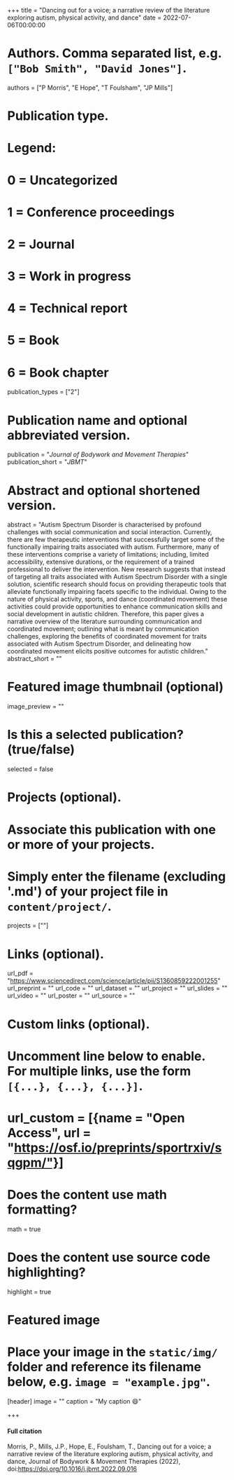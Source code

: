 +++
title = "Dancing out for a voice; a narrative review of the literature exploring autism, physical activity, and dance"
date = 2022-07-06T00:00:00

# Authors. Comma separated list, e.g. `["Bob Smith", "David Jones"]`.
authors = ["P Morris", "E Hope", "T Foulsham", "JP Mills"]

# Publication type.
# Legend:
# 0 = Uncategorized
# 1 = Conference proceedings
# 2 = Journal
# 3 = Work in progress
# 4 = Technical report
# 5 = Book
# 6 = Book chapter
publication_types = ["2"]

# Publication name and optional abbreviated version.
publication = "*Journal of Bodywork and Movement Therapies*"
publication_short = "*JBMT*"

# Abstract and optional shortened version.
abstract = "Autism Spectrum Disorder is characterised by profound challenges with social communication and social interaction. Currently, there are few therapeutic interventions that successfully target some of the functionally impairing traits associated with autism. Furthermore, many of these interventions comprise a variety of limitations; including, limited accessibility, extensive durations, or the requirement of a trained professional to deliver the intervention. New research suggests that instead of targeting all traits associated with Autism Spectrum Disorder with a single solution, scientific research should focus on providing therapeutic tools that alleviate functionally impairing facets specific to the individual. Owing to the nature of physical activity, sports, and dance (coordinated movement) these activities could provide opportunities to enhance communication skills and social development in autistic children. Therefore, this paper gives a narrative overview of the literature surrounding communication and coordinated movement; outlining what is meant by communication challenges, exploring the benefits of coordinated movement for traits associated with Autism Spectrum Disorder, and delineating how coordinated movement elicits positive outcomes for autistic children."
abstract_short = ""

# Featured image thumbnail (optional)
image_preview = ""

# Is this a selected publication? (true/false)
selected = false

# Projects (optional).
#   Associate this publication with one or more of your projects.
#   Simply enter the filename (excluding '.md') of your project file in `content/project/`.
   projects = [""]

# Links (optional).
url_pdf = "https://www.sciencedirect.com/science/article/pii/S1360859222001255"
url_preprint = ""
url_code = ""
url_dataset = ""
url_project = ""
url_slides = ""
url_video = ""
url_poster = ""
url_source = ""

# Custom links (optional).
#   Uncomment line below to enable. For multiple links, use the form `[{...}, {...}, {...}]`.
#   url_custom = [{name = "Open Access", url = "https://osf.io/preprints/sportrxiv/sqgpm/"}]

# Does the content use math formatting?
math = true

# Does the content use source code highlighting?
highlight = true

# Featured image
# Place your image in the `static/img/` folder and reference its filename below, e.g. `image = "example.jpg"`.
[header]
image = ""
caption = "My caption :smile:"

+++

#### Full citation
 Morris, P., Mills, J.P., Hope, E., Foulsham, T., Dancing out for a voice; a
narrative review of the literature exploring autism, physical activity, and dance, Journal of Bodywork & Movement Therapies (2022), doi:https://doi.org/10.1016/j.jbmt.2022.09.016

